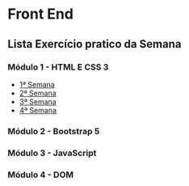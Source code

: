 # Front End

## Lista Exercício pratico da Semana

### Módulo 1 - HTML E CSS 3

- [1ª Semana](./Módulo%201%20-%20HTML%20E%20CSS%203/Trabalho%20Prático%20da%201ª%20Semana/)
- [2ª Semana](/FIC1%20-%20Front-End/Módulo%201%20-%20HTML%20E%20CSS%203/Trabalho%20Prático%20da%202ª%20Semana/)
- [3ª Semana](/FIC1%20-%20Front-End/Módulo%201%20-%20HTML%20E%20CSS%203/Trabalho%20Prático%20da%203ª%20Semana/)
- [4ª Semana](/FIC1%20-%20Front-End/Módulo%201%20-%20HTML%20E%20CSS%203/Trabalho%20Prático%20da%204ª%20Semana/)

### Módulo 2 - Bootstrap 5

### Módulo 3 - JavaScript

### Módulo 4 - DOM
